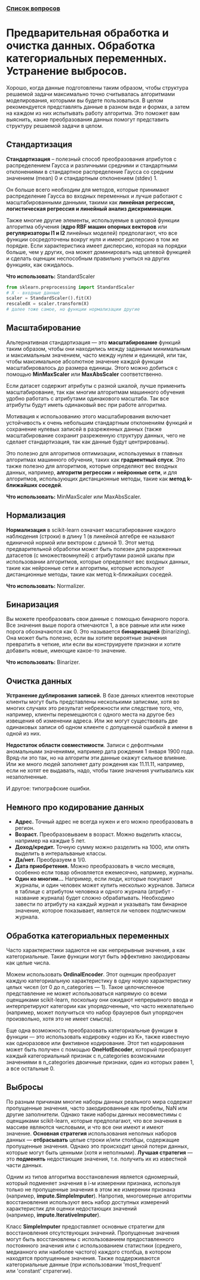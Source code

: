 ### [Список вопросов](main.md)

# Предварительная обработка и очистка данных. Обработка категориальных переменных. Устранение выбросов.

Хорошо, когда данные подготовлены таким образом, чтобы структура решаемой задачи максимально точно считывалась алгоритмами моделирования, которыми вы будете пользоваться. В целом рекомендуется представлять данные в разном виде и формах, а затем на каждом из них испытывать работу алгоритма. Это поможет вам выяснить, какие преобразования данных помогут представить структуру решаемой задачи в целом.

## Стандартизация

**Стандартизация** – полезный способ преобразования атрибутов с распределением Гаусса и различными средними и стандартными отклонениями в стандартное распределение Гаусса со средним значением (mean) 0 и стандартным отклонением (stdev) 1.

Он больше всего необходим для методов, которые принимают распределение Гаусса во входных переменных и лучше работают с масштабированными данными, такими как **линейная регрессия, логистическая регрессия и линейный анализ дискриминации**.

Также многие другие элементы, используемые в целовой функции алгоритма обучения (**ядро ​​RBF машин опорных векторов** или **регуляризаторы l1 и l2** линейных моделей) предполагают, что все функции сосредоточены вокруг нуля и имеют дисперсию в том же порядке. Если характеристика имеет дисперсию, которая на порядки больше, чем у других, она может доминировать над целевой функцией и сделать оценщик неспособным правильно учиться на других функциях, как ожидалось.

**Что использовать:** StandardScaler

``` python
from sklearn.preprocessing import StandardScaler
# X - входные данные
scaler = StandardScaler().fit(X)
rescaledX = scaler.transform(X)
# далее тоже самое, но функции нормализации другие
```

## Масштабирование

Альтернативная стандартизация — это **масштабирование** функций таким образом, чтобы они находились между заданным минимальным и максимальным значением, часто между нулем и единицей, или так, чтобы максимальное абсолютное значение каждой функции масштабировалось до размера единицы. Этого можно добиться с помощью **MinMaxScaler** или **MaxAbsScaler** соответственно.

Если датасет содержит атрибуты с разной шкалой, лучше применить масштабирование, так как многим алгоритмам машинного обучения удобно работать с атрибутами одинакового масштаба. Так все атрибуты будут иметь одинаковый вес при работе алгоритма.

Мотивация к использованию этого масштабирования включает устойчивость к очень небольшим стандартным отклонениям функций и сохранение нулевых записей в разреженных данных (также масштабирование сохранит разреженную структуру данных, чего не сделает стандартизация, так как данные будут центрированы).

Это полезно для алгоритмов оптимизации, используемых в главных алгоритмах машинного обучения, таких как **градиентный спуск**. Это также полезно для алгоритмов, которые определяют вес входных данных, например, **алгоритм регрессии** и **нейронные сети**, и для алгоритмов, использующих дистанционные методы, такие как **метод k-ближайших соседей**.


**Что использовать:** MinMaxScaler или MaxAbsScaler.

## Нормализация

**Нормализация** в scikit-learn означает масштабирование каждого наблюдения (строки) в длину 1 (в линейной алгебре ее называют единичной нормой или вектором с длиной 1). Этот метод предварительной обработки может быть полезен для разреженных датасетов (с множествомнулей) с атрибутами разной шкалы при использовании алгоритмов, которые определяют вес входных данных, такие как нейронные сети и алгоритмы, которые используют дистанционные методы, такие как метод k-ближайших соседей.

**Что использовать:** Normalizer.

## Бинаризация

Вы можете преобразовать свои данные с помощью бинарного порога. Все значения выше порога отмечаются 1, а все равные или или ниже порога обозначаются как 0. Это называется **бинаризацией** (binarizing). Она может быть полезно, если вы хотите вероятные значения превратить в четкие, или если вы конструируете признаки и хотите добавить новые, имеющие
какое-то значение.

**Что использовать:** Binarizer.

## Очистка данных

**Устранение дублирования записей.** В базе данных клиентов некоторые клиенты могут быть представлены несколькими записями, хотя во многих случаях это результат небрежности или следствие того, что, например, клиенты перемещаются
с одного места на другое без извещения об изменении адреса. Или же могут существовать две одинаковых записи об одном клиенте с допущенной ошибкой в имени в одной из них.

**Недостаток области совместимости**. Записи с дефолтными аномальными значениями, например дата рождения 1 января 1900 года. Вряд-ли это так, но на алгоритм эти данные окажут сильное влияние. Или же много людей заполняет дату рождения как 11.11.11, например, если не хотят ее выдавать, надо, чтобы такие значения учитывались как незаполненные.

И другое: типографские ошибки.

## Немного про кодирование данных

- **Адрес.** Точный адрес не всегда нужен и его можно преобразовать в регион.
- **Возраст.** Преобразовываем в возраст. Можно выделить классы, например на каждые 5 лет.
- **Доход/кредит.** Точную сумму можно разделить на 1000, или опять выделить в интеральваные классы.
- **Да/нет.** Преобразуем в 1/0.
- **Дата приобретения.** Можно преобразовать в число месяцев, особенно если товар обновляется ежемесячно, напрмиер, журналы.
- **Один ко многим...** Например, если люди, которые покупают журналы, и один человек может купить несколько журналов. Записи в таблице с атрибутом человека и одного журнала (атрибут - название журнала) будет сложно обрабатывать. Необходимо завести по атрибуту на каждый журнал и указывать там бинарное значение, которое показывает, является ли человек подписчиком журнала.

## Обработка категориальных переменных

Часто характеристики задаются не как непрерывные значения, а как категориальные. Такие функции могут быть эффективно закодированы как целые числа.

Можем использовать **OrdinalEncoder**. Этот оценщик преобразует каждую категориальную характеристику в одну новую характеристику целых чисел (от 0 до n_categories — 1). Такое целочисленное представление не может использоваться напрямую со всеми оценщиками scikit-learn, поскольку они ожидают непрерывного ввода и интерпретируют категории как упорядоченные, что часто нежелательно (например, может получиться что набор браузеров был упорядочен произвольно, хотя это не имеет смысла).

Еще одна возможность преобразовать категориальные функции в функции — это использовать кодировку «один из K», также известную как одноразовое или фиктивное кодирование. Этот тип кодирования может быть получен с помощью **OneHotEncoder**, который преобразует каждый категориальный признак с n_categories возможными значениями в n_categories двоичные признаки, один из которых равен 1, а все остальные 0.

## Выбросы

По разным причинам многие наборы данных реального мира содержат пропущенные значения, часто закодированные как пробелы, NaN или другие заполнители. Однако такие наборы данных несовместимы с оценщиками scikit-learn, которые предполагают, что все значения в массиве являются числовыми, и что все они имеют и имеют значение. **Основная стратегия** использования неполных наборов данных — **отбрасывать** целые строки и/или столбцы, содержащие пропущенные значения. Однако это происходит ценой потери данных, которые могут быть ценными (хотя и неполными). **Лучшая стратегия** — это **подменять** недостающие значения, т.е. получить их из известной части данных.

Одним из типов алгоритма восстановления является одномерный, который подменяет значения в i-м измерении признака, используя только не пропущенные значения в этом же измерении признака (например, **impute.SimpleImputer**). Напротив, многомерные алгоритмы восстановления используют весь набор доступных измерений характеристик для оценки недостающих значений (например, **impute.IterativeImputer**).

Класс **SimpleImputer** предоставляет основные стратегии для восстановления отсутствующих значений. Пропущенные значения могут быть восстановлены с использованием предоставленного постоянного значения или с использованием статистики (среднего, медианного или наиболее частого) каждого столбца, в котором находятся пропущенные значения. Также поддерживаются категориальные данные (при использовании 'most_frequent' или 'constant' стратегии).
